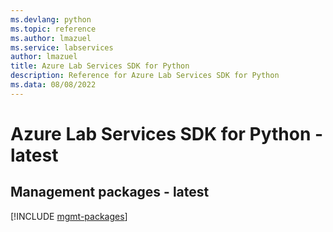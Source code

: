 ```yaml
---
ms.devlang: python
ms.topic: reference
ms.author: lmazuel
ms.service: labservices
author: lmazuel
title: Azure Lab Services SDK for Python
description: Reference for Azure Lab Services SDK for Python
ms.data: 08/08/2022
---
```

# Azure Lab Services SDK for Python - latest

## Management packages - latest
[!INCLUDE [mgmt-packages](lab-services-mgmt-index.md)]
